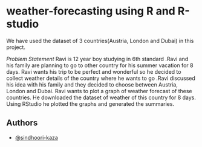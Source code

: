 # weather-forecasting using R and R-studio
We have used the dataset of 3 countries(Austria, London and Dubai) in this project.

*Problem Statement*
Ravi is 12 year boy studying in 6th standard .Ravi and his family are planning to go to other country for his summer vacation for 8 days. Ravi wants his trip to be perfect and wonderful so he decided to collect weather details of the country where he wants to go .Ravi discussed his idea with his family and they decided to choose between Austria, London and Dubai.
Ravi wants to plot a graph of weather forecast of these countries. He downloaded the dataset of weather of this country for 8 days. Using RStudio he plotted the graphs and generated the summaries. 

## Authors
- [@sindhoori-kaza](https://github.com/VsinK14)

